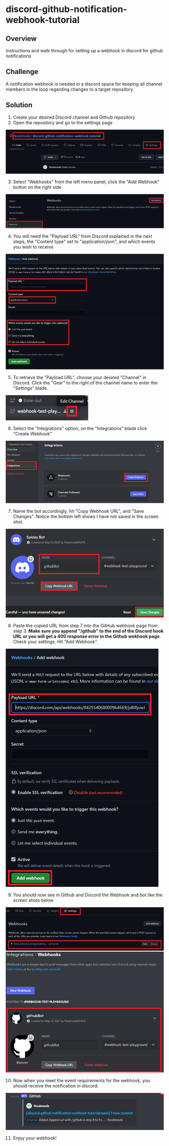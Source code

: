 # discord-github-notification-webhook-tutorial
## Overview
Instructions and walk through for setting up a webhook in discord for github notifications

## Challenge
A notification webhook is needed in a discord space for keeping all channel members in the loop regarding changes to a target repository

## Solution
1. Create your desired Discord channel and Github repository
2. Open the repository and go to the settings page

![Repo settings](./images/1.png)

3. Select "Webhooks" from the left menu panel, click the "Add Webhook" button on the right side

![Webhook page](images/2.png)

4. You will need the "Payload URL" from Discord explained in the next steps, the "Content type" set to "application/json", and which events you wish to receive 

![Webhook Github settings](images/3.png)

5. To retrieve the "Payload URL", choose your desired "Channel" in Discord. Click the "Gear" to the right of the channel name to enter the "Settings" blade.

![Channel settings gear](images/4.png)

6. Select the "Integrations" option, on the "Integrations" blade click "Create Webhook"

![Discord Integrations blade](images/5.png)

7. Name the bot accordingly, hit "Copy Webhook URL", and "Save Changes". Notice the bottom left shows I have not saved in the screen shot.
   
![Discord Webhook bot settings](images/6.png)

8. Paste the copied URL from step 7 into the GitHub webhook page from step 3. **Make sure you append "/github" to the end of the Discord hook URL or you will get a 400 response error in the Github wekhook page**. Check your settings. Hit "Add Webhook".
   
![Webhook Github settings filled](images/7.png)

9. You should now see in Github and Discord the Webhook and bot like the screen shots below

![Webhook Github list](images/8.png)
![Discord Webhook bot list](images/9.png)

10. Now when you meet the event requirements for the webhook, you should receive the notification in discord.

![Discord notification](images/10.png)

11. Enjoy your webhook!